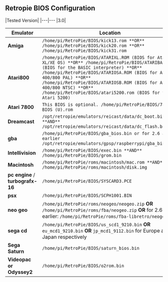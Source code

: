 ## Retropie BIOS Configuration

|Tested Version|
|---|---
|3.0|

Emulator | Location
-----|------
| **Amiga** | `/home/pi/RetroPie/BIOS/kick13.rom **OR** /home/pi/RetroPie/BIOS/kick20.rom **OR** /home/pi/RetroPie/BIOS/kick31.rom`
| **Atari800** | `/home/pi/RetroPie/BIOS/ATARIXL.ROM (BIOS for Atari XL/XE OS) **OR** /home/pi/RetroPie/BIOS/ATARIBAS.ROM (BIOS for the BASIC interpreter) **OR** /home/pi/RetroPie/BIOS/ATARIOSA.ROM (BIOS for Atari 400/800 PAL) **OR** /home/pi/RetroPie/BIOS/ATARIOSB.ROM (BIOS for Atari 400/800 NTSC) **OR** /home/pi/RetroPie/BIOS/atari5200.rom (BIOS for the Atari 5200)`
| **Atari 7800** |  `This BIOS is optional. /home/pi/RetroPie/BIOS/7800 BIOS (U).rom`
| **Dreamcast** | `/opt/retropie/emulators/reicast/data/dc_boot.bin **AND** /opt/retropie/emulators/reicast/data/dc_flash.bin`
| **gba** |`/home/pi/RetroPie/BIOS/gba_bios.bin or for 2.6 and earlier /opt/retropie/emulators/gpsp/raspberrypi/gba_bios.bin`
| **Intellivision** | `/home/pi/RetroPie/BIOS/exec.bin **AND** /home/pi/RetroPie/BIOS/grom.bin`
| **Macintosh** | `/home/pi/RetroPie/roms/macintosh/mac.rom **AND** /home/pi/RetroPie/roms/macintosh/disk.img`
| **pc engine** / **turbografx-16** | `/home/pi/RetroPie/BIOS/SYSCARD3.PCE`
| **psx** | `/home/pi/RetroPie/BIOS/SCPH1001.BIN`
| **neo geo** | `/home/pi/RetroPie/roms/neogeo/neogeo.zip` **OR** `/home/pi/RetroPie/roms/fba/neogeo.zip` **OR**  for 2.6 and earlier: `/home/pi/RetroPie/roms/fba-libretro/neogeo.zip`
| **sega cd** |`/home/pi/RetroPie/BIOS/us_scd1_9210.bin` **OR** `eu_mcd1_9210.bin` **OR** `jp_mcd1_9112.bin` for Europe and Japan respectively
| **Sega Saturn** | `/home/pi/RetroPie/BIOS/saturn_bios.bin`
| **Videopac or Odyssey2** | `/home/pi/RetroPie/BIOS/o2rom.bin`